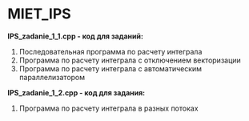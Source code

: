 # MIET_IPS

**IPS_zadanie_1_1.cpp - код для заданий:**
1. Последовательная программа по расчету интеграла 
2. Программа по расчету интеграла с отключением векторизации
3. Программа по расчету интеграла с автоматическим параллелизатором

**IPS_zadanie_1_2.cpp - код для задания:**
1. Программа по расчету интеграла в разных потоках
